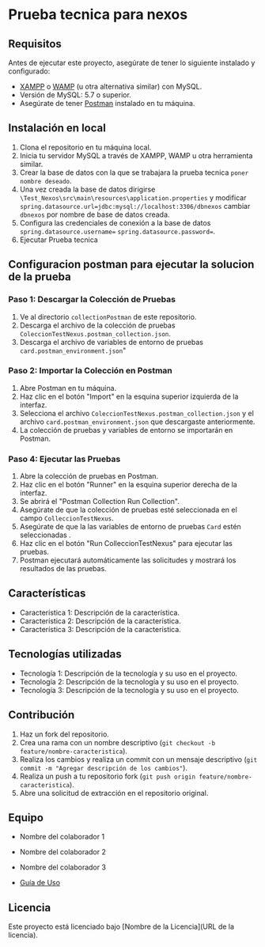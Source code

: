 # Prueba tecnica para nexos

## Requisitos
Antes de ejecutar este proyecto, asegúrate de tener lo siguiente instalado y configurado:

- [XAMPP](https://www.apachefriends.org/index.html) o [WAMP](https://www.wampserver.com/en/) (u otra alternativa similar) con MySQL.
- Versión de MySQL: 5.7 o superior.
- Asegúrate de tener [Postman](https://www.postman.com/downloads/) instalado en tu máquina.


## Instalación en local

1. Clona el repositorio en tu máquina local.
2. Inicia tu servidor MySQL a través de XAMPP, WAMP u otra herramienta similar.
3. Crear la base de datos con la que se trabajara la prueba tecnica `poner nombre deseado`.
4. Una vez creada la base de datos dirigirse `\Test_Nexos\src\main\resources\application.properties` y modificar `spring.datasource.url=jdbc:mysql://localhost:3306/dbnexos` cambiar `dbnexos` por nombre de base de datos creada.
5. Configura las credenciales de conexión a la base de datos `spring.datasource.username=` `spring.datasource.password=`.
6. Ejecutar Prueba tecnica

## Configuracion postman para ejecutar la solucion de la prueba

### Paso 1: Descargar la Colección de Pruebas

1. Ve al directorio `collectionPostman` de este repositorio.
2. Descarga el archivo de la colección de pruebas `ColeccionTestNexus.postman_collection.json`.
3. Descarga el archivo de variables de entorno de pruebas `card.postman_environment.json`"

### Paso 2: Importar la Colección en Postman

1. Abre Postman en tu máquina.
2. Haz clic en el botón "Import" en la esquina superior izquierda de la interfaz.
3. Selecciona el archivo `ColeccionTestNexus.postman_collection.json`  y el archivo `card.postman_environment.json` que descargaste anteriormente.
4. La colección de pruebas y variables de entorno se importarán en Postman.

### Paso 4: Ejecutar las Pruebas

1. Abre la colección de pruebas en Postman.
2. Haz clic en el botón "Runner" en la esquina superior derecha de la interfaz.
3. Se abrirá el "Postman Collection Run Collection".
4. Asegúrate de que la colección de pruebas esté seleccionada en el campo `ColleccionTestNexus`.
5. Asegúrate de que la las variables de entorno de pruebas `Card` estén seleccionadas .
6. Haz clic en el botón "Run ColleccionTestNexus" para ejecutar las pruebas.
7. Postman ejecutará automáticamente las solicitudes y mostrará los resultados de las pruebas.

   
## Características

- Característica 1: Descripción de la característica.
- Característica 2: Descripción de la característica.
- Característica 3: Descripción de la característica.

## Tecnologías utilizadas

- Tecnología 1: Descripción de la tecnología y su uso en el proyecto.
- Tecnología 2: Descripción de la tecnología y su uso en el proyecto.
- Tecnología 3: Descripción de la tecnología y su uso en el proyecto.

## Contribución

1. Haz un fork del repositorio.
2. Crea una rama con un nombre descriptivo (`git checkout -b feature/nombre-caracteristica`).
3. Realiza los cambios y realiza un commit con un mensaje descriptivo (`git commit -m "Agregar descripción de los cambios"`).
4. Realiza un push a tu repositorio fork (`git push origin feature/nombre-caracteristica`).
5. Abre una solicitud de extracción en el repositorio original.

## Equipo

- Nombre del colaborador 1
- Nombre del colaborador 2
- Nombre del colaborador 3

- [Guía de Uso](./guide.md)


## Licencia

Este proyecto está licenciado bajo [Nombre de la Licencia](URL de la licencia).
